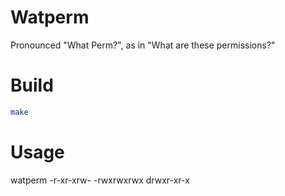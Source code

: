 # Watperm

Pronounced "What Perm?", as in "What are these permissions?"

# Build

```sh
make
```

# Usage

watperm -r-xr-xrw- -rwxrwxrwx drwxr-xr-x
